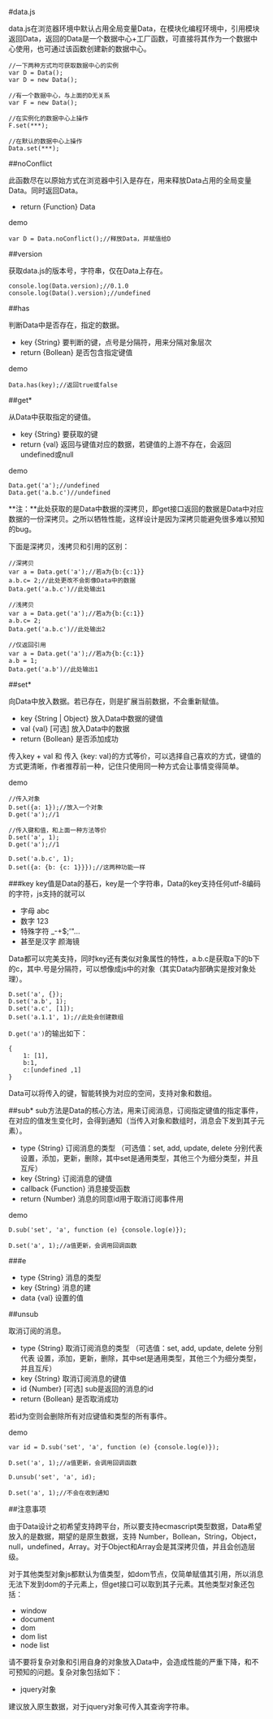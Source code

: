 #data.js

data.js在浏览器环境中默认占用全局变量Data，在模块化编程环境中，引用模块返回Data，返回的Data是一个数据中心+工厂函数，可直接将其作为一个数据中心使用，也可通过该函数创建新的数据中心。
	
	//一下两种方式均可获取数据中心的实例
	var D = Data();
	var D = new Data();
	
	//有一个数据中心，与上面的D无关系
	var F = new Data();

	//在实例化的数据中心上操作
	F.set(***);
	
	//在默认的数据中心上操作
	Data.set(***);

##noConflict

此函数尽在以原始方式在浏览器中引入是存在，用来释放Data占用的全局变量Data。同时返回Data。

- return {Function} Data

demo

	var D = Data.noConflict();//释放Data，并赋值给D

##version

获取data.js的版本号，字符串，仅在Data上存在。

	console.log(Data.version);//0.1.0
	console.log(Data().version);//undefined

##has

判断Data中是否存在，指定的数据。

- key {String} 要判断的键，点号是分隔符，用来分隔对象层次
- return {Bollean} 是否包含指定键值

demo

	Data.has(key);//返回true或false

##get*

从Data中获取指定的键值。

- key {String} 要获取的键
- return {val} 返回与键值对应的数据，若键值的上游不存在，会返回undefined或null

demo

	Data.get('a');//undefined
	Data.get('a.b.c')//undefined

**注：**此处获取的是Data中数据的深拷贝，即get接口返回的数据是Data中对应数据的一份深拷贝。之所以牺牲性能，这样设计是因为深拷贝能避免很多难以预知的bug。

下面是深拷贝，浅拷贝和引用的区别：
	
	//深拷贝
	var a = Data.get('a');//若a为{b:{c:1}}
	a.b.c= 2;//此处更改不会影像Data中的数据
	Data.get('a.b.c')//此处输出1

	//浅拷贝
	var a = Data.get('a');//若a为{b:{c:1}}
	a.b.c= 2;
	Data.get('a.b.c')//此处输出2

	//仅返回引用
	var a = Data.get('a');//若a为{b:{c:1}}
	a.b = 1;
	Data.get('a.b')//此处输出1

##set*

向Data中放入数据。若已存在，则是扩展当前数据，不会重新赋值。

- key {String | Object} 放入Data中数据的键值
- val {val} [可选] 放入Data中的数据
- return {Bollean} 是否添加成功

传入key + val 和 传入 {key: val}的方式等价，可以选择自己喜欢的方式，键值的方式更清晰，作者推荐前一种，记住只使用同一种方式会让事情变得简单。

demo
	
	//传入对象
	D.set({a: 1});//放入一个对象
	D.get('a');//1
	
	//传入键和值，和上面一种方法等价
	D.set('a', 1);
	D.get('a');//1

	D.set('a.b.c', 1);
	D.set({a: {b: {c: 1}}});//这两种功能一样

###key
key值是Data的基石，key是一个字符串，Data的key支持任何utf-8编码的字符，js支持的就可以

- 字母 abc
- 数字 123
- 特殊字符 _-+$;'"...
- 甚至是汉字 颜海镜

Data都可以完美支持，同时key还有类似对象属性的特性，a.b.c是获取a下的b下的c，其中.号是分隔符，可以想像成js中的对象（其实Data内部确实是按对象处理）。

	D.set('a', {});
	D.set('a.b', 1);
	D.set('a.c', [1]);
	D.set('a.1.1', 1);//此处会创建数组
	
`D.get('a')`的输出如下：

	{
		1: [1],
		b:1,
		c:[undefined ,1]
	}
	
Data可以将传入的键，智能转换为对应的空间，支持对象和数组。

##sub*
sub方法是Data的核心方法，用来订阅消息，订阅指定键值的指定事件，在对应的值发生变化时，会得到通知（当传入对象和数组时，消息会下发到其子元素）。

- type {String} 订阅消息的类型 （可选值：set, add, update, delete 分别代表 设置，添加，更新，删除，其中set是通用类型，其他三个为细分类型，并且互斥）
- key {String} 订阅消息的键值
- callback {Function} 消息接受函数
- return {Number} 消息的同意id用于取消订阅事件用

demo
	
	D.sub('set', 'a', function (e) {console.log(e)});
	
	D.set('a', 1);//a值更新，会调用回调函数

###e

- type {String} 消息的类型
- key {String} 消息的建
- data {val} 设置的值

##unsub

取消订阅的消息。

- type {String} 取消订阅消息的类型 （可选值：set, add, update, delete 分别代表 设置，添加，更新，删除，其中set是通用类型，其他三个为细分类型，并且互斥）
- key {String} 取消订阅消息的键值
- id {Number} [可选] sub是返回的消息的id
- return {Bollean} 是否取消成功

若id为空则会删除所有对应键值和类型的所有事件。

demo

	var id = D.sub('set', 'a', function (e) {console.log(e)});
	
	D.set('a', 1);//a值更新，会调用回调函数
	
	D.unsub('set', 'a', id);
	
	D.set('a', 1);//不会在收到通知

##注意事项

由于Data设计之初希望支持跨平台，所以要支持ecmascript类型数据，Data希望放入的是数据，期望的是原生数据，支持 Number，Bollean，String，Object，null，undefined，Array。对于Object和Array会是其深拷贝值，并且会创造层级。

对于其他类型对象js都默认为值类型，如dom节点，仅简单赋值其引用，所以消息无法下发到dom的子元素上，但get接口可以取到其子元素。其他类型对象还包括：

- window
- document
- dom
- dom list
- node list

请不要将复杂对象和引用自身的对象放入Data中，会造成性能的严重下降，和不可预知的问题。复杂对象包括如下：

- jquery对象

建议放入原生数据，对于jquery对象可传入其查询字符串。